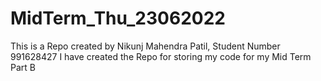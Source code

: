# MidTerm_Thu_23062022

This is a Repo created by Nikunj Mahendra Patil, Student Number 991628427 
I have created the Repo for storing my code for my Mid Term Part B
